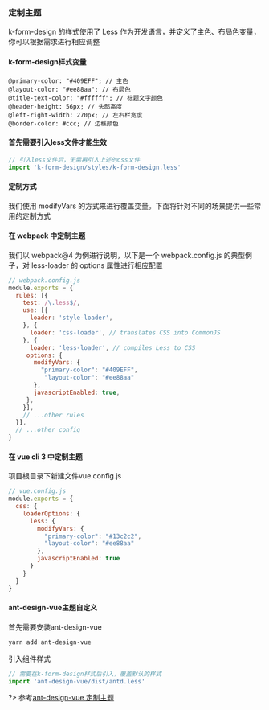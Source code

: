 ### 定制主题

k-form-design 的样式使用了 Less 作为开发语言，并定义了主色、布局色变量，你可以根据需求进行相应调整
#### k-form-design样式变量
```less
@primary-color: "#409EFF"; // 主色
@layout-color: "#ee88aa"; // 布局色
@title-text-color: "#ffffff"; // 标题文字颜色
@header-height: 56px; // 头部高度
@left-right-width: 270px; // 左右栏宽度
@border-color: #ccc; // 边框颜色
```
#### 首先需要引入less文件才能生效
```javascript
// 引入less文件后，无需再引入上述的css文件
import 'k-form-design/styles/k-form-design.less'
```
#### 定制方式
我们使用 modifyVars 的方式来进行覆盖变量。下面将针对不同的场景提供一些常用的定制方式

#### 在 webpack 中定制主题
我们以 webpack@4 为例进行说明，以下是一个 webpack.config.js 的典型例子，对 less-loader 的 options 属性进行相应配置
```javascript
// webpack.config.js
module.exports = {
  rules: [{
    test: /\.less$/,
    use: [{
      loader: 'style-loader',
    }, {
      loader: 'css-loader', // translates CSS into CommonJS
    }, {
      loader: 'less-loader', // compiles Less to CSS
     options: {
       modifyVars: {
         "primary-color": "#409EFF",
          "layout-color": "#ee88aa"
       },
       javascriptEnabled: true,
     },
    }],
    // ...other rules
  }],
  // ...other config
}
```
#### 在 vue cli 3 中定制主题
项目根目录下新建文件vue.config.js 
```javascript
// vue.config.js
module.exports = {
  css: {
    loaderOptions: {
      less: {
        modifyVars: {
          "primary-color": "#13c2c2",
          "layout-color": "#ee88aa"
        },
        javascriptEnabled: true
      }
    }
  }
}
```
#### ant-design-vue主题自定义
首先需要安装ant-design-vue
```bash
yarn add ant-design-vue
```
引入组件样式
```javascript
// 需要在k-form-design样式后引入，覆盖默认的样式
import 'ant-design-vue/dist/antd.less'
```
?> 参考[ant-design-vue 定制主题](https://www.antdv.com/docs/vue/customize-theme-cn/#Ant-Design-Vue-%E7%9A%84%E6%A0%B7%E5%BC%8F%E5%8F%98%E9%87%8F)
